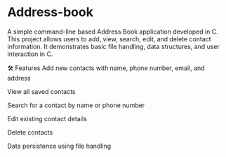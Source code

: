# Address-book
A simple command-line based Address Book application developed in C. This project allows users to add, view, search, edit, and delete contact information. It demonstrates basic file handling, data structures, and user interaction in C.

🛠️ Features
Add new contacts with name, phone number, email, and address

View all saved contacts

Search for a contact by name or phone number

Edit existing contact details

Delete contacts

Data persistence using file handling
